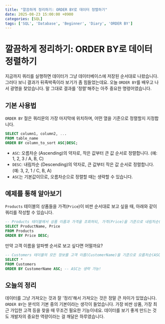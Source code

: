 ```yaml
---
title: "깔끔하게 정리하기: ORDER BY로 데이터 정렬하기"
date: 2025-08-23 15:00:00 +0900
categories: [SQL]
tags: ['SQL', 'Database', 'Beginner', 'Diary', 'ORDER BY']
---
```


# 깔끔하게 정리하기: ORDER BY로 데이터 정렬하기

지금까지 쿼리를 실행하면 데이터가 그냥 데이터베이스에 저장된 순서대로 나왔습니다. 그러다 보니 결과가 뒤죽박죽이라 보기가 좀 힘들었는데요. 오늘 `ORDER BY`를 배우고 나서 광명을 찾았습니다. 말 그대로 결과를 '정렬'해주는 아주 중요한 명령어였습니다.

## 기본 사용법

`ORDER BY` 절은 쿼리문의 가장 마지막에 위치하며, 어떤 열을 기준으로 정렬할지 지정합니다.

```sql
SELECT column1, column2, ...
FROM table_name
ORDER BY column_to_sort ASC|DESC;
```

- `ASC`: 오름차순 (Ascending)의 약자로, 작은 값부터 큰 값 순서로 정렬합니다. (예: 1, 2, 3 / A, B, C)
- `DESC`: 내림차순 (Descending)의 약자로, 큰 값부터 작은 값 순서로 정렬합니다. (예: 3, 2, 1 / C, B, A)
- `ASC`는 기본값이므로, 오름차순으로 정렬할 때는 생략할 수 있습니다.

## 예제를 통해 알아보기

`Products` 테이블의 상품들을 가격(`Price`)이 비싼 순서대로 보고 싶을 때, 아래와 같이 쿼리를 작성할 수 있습니다.

```sql
-- Products 테이블에서 상품 이름과 가격을 조회하되, 가격(Price)을 기준으로 내림차순(DESC) 정렬해주세요.
SELECT ProductName, Price
FROM Products
ORDER BY Price DESC;
```

만약 고객 이름을 알파벳 순서로 보고 싶다면 어떨까요?

```sql
-- Customers 테이블의 모든 정보를 고객 이름(CustomerName)을 기준으로 오름차순(ASC) 정렬해주세요.
SELECT * 
FROM Customers
ORDER BY CustomerName ASC; -- ASC는 생략 가능!
```

## 오늘의 정리

데이터를 그냥 가져오는 것과 잘 '정리'해서 가져오는 것은 정말 큰 차이가 있었습니다. `ORDER BY`는 분석의 기본 중의 기본이라는 생각이 들었습니다. 가장 비싼 상품, 가장 최근 가입한 고객 등을 찾을 때 무조건 필요한 기능이네요. 데이터를 보기 좋게 만드는 것도 개발자의 중요한 역량이라는 걸 깨달은 하루였습니다.
